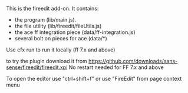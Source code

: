 This is the fireedit add-on.  It contains:

* the program (lib/main.js).
* the file utility (lib/fireedit/fileUtils.js)
* the ace ff integration piece (data/ff-integration.js)
* several bolt on pieces for ace (data/*)

Use cfx run to run it locally (ff 7.x and above)


to try the plugin download it from https://github.com/downloads/sans-sense/fireedit/fireedit.xpi
No restart needed for FF 7.x and above

To open the editor use "ctrl+shift+f" or use "FireEdit" from page context menu